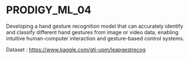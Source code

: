 # PRODIGY_ML_04
Developing a hand gesture recognition model that can accurately identify and classify different hand gestures from image or video data, enabling intuitive human-computer interaction and gesture-based control systems.


Dataset :  https://www.kaggle.com/gti-upm/leapgestrecog
